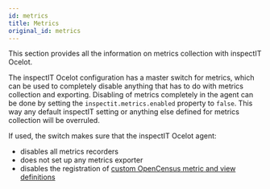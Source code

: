 ```yaml
---
id: metrics
title: Metrics
original_id: metrics
---
```


This section provides all the information on metrics collection with inspectIT Ocelot.

The inspectIT Ocelot configuration has a master switch for metrics, which can be used to completely disable anything that has to do with metrics collection and exporting.
Disabling of metrics completely in the agent can be done by setting the `inspectit.metrics.enabled` property to `false`.
This way any default inspectIT setting or anything else defined for metrics collection will be overruled.

If used, the switch makes sure that the inspectIT Ocelot agent:

* disables all metrics recorders
* does not set up any metrics exporter
* disables the registration of [custom OpenCensus metric and view definitions](metrics/custom-metrics.md)
